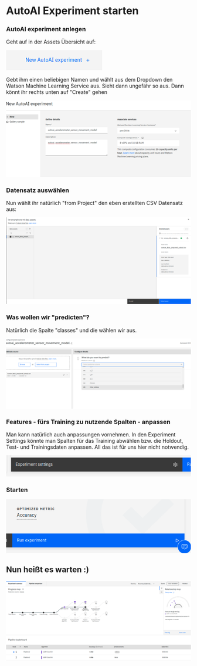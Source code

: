 # AutoAI Experiment starten

### AutoAI experiment anlegen

Geht auf in der Assets Übersicht auf:

![](../../../../.gitbook/assets/image%20%2873%29.png)

Gebt ihm einen beliebigen Namen und wählt aus dem Dropdown den Watson Machine Learning Service aus. Sieht dann ungefähr so aus. Dann könnt ihr rechts unten auf "Create" gehen

![](../../../../.gitbook/assets/image%20%2870%29.png)

### Datensatz auswählen

Nun wählt ihr natürlich "from Project" den eben erstellten CSV Datensatz aus:

![](../../../../.gitbook/assets/image%20%2863%29.png)

### Was wollen wir "predicten"?

Natürlich die Spalte "classes" und die wählen wir aus.

![](../../../../.gitbook/assets/image%20%2874%29.png)

### Features - fürs Training zu nutzende Spalten - anpassen

Man kann natürlich auch anpassungen vornehmen. In den Experiment Settings könnte man Spalten für das Training abwählen bzw. die Holdout, Test- und Trainingsdaten anpassen. All das ist für uns hier nicht notwendig.

![](../../../../.gitbook/assets/image%20%2861%29.png)

### Starten

![](../../../../.gitbook/assets/image%20%2872%29.png)



## Nun heißt es warten :\)

![](../../../../.gitbook/assets/image%20%2858%29.png)

